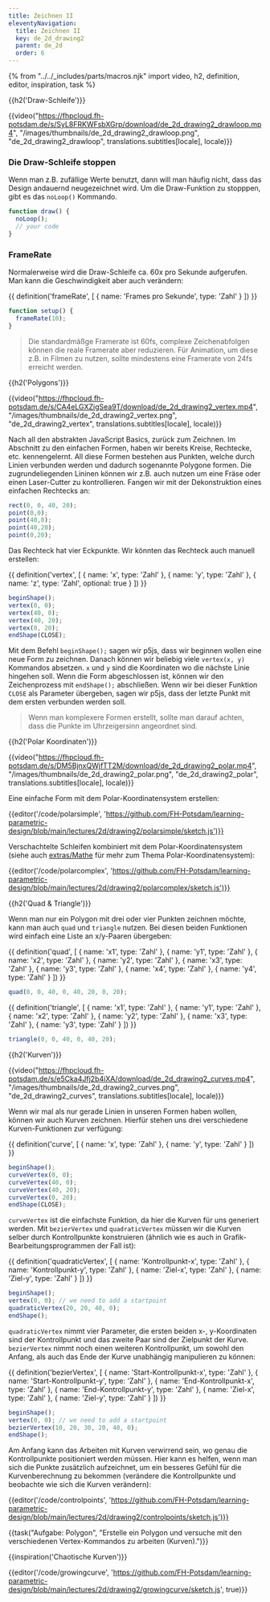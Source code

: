 ```yaml
---
title: Zeichnen II
eleventyNavigation:
  title: Zeichnen II
  key: de_2d_drawing2
  parent: de_2d
  order: 6
---
```


{% from "../../_includes/parts/macros.njk" import video, h2, definition, editor, inspiration, task %}

{{h2('Draw-Schleife')}}

{{video("https://fhpcloud.fh-potsdam.de/s/SyL8FRKWFsbXGrp/download/de_2d_drawing2_drawloop.mp4", "/images/thumbnails/de_2d_drawing2_drawloop.png", "de_2d_drawing2_drawloop", translations.subtitles[locale], locale)}}

<!--
de: https://fhpcloud.fh-potsdam.de/s/SyL8FRKWFsbXGrp
en: https://fhpcloud.fh-potsdam.de/s/tkPJJiC687k2XEp
-->

### Die Draw-Schleife stoppen

Wenn man z.B. zufällige Werte benutzt, dann will man häufig nicht, dass das Design andauernd neugezeichnet wird. Um die Draw-Funktion zu stopppen, gibt es das `noLoop()` Kommando.

```js
function draw() {
  noLoop();
  // your code
}
```

### FrameRate

Normalerweise wird die Draw-Schleife ca. 60x pro Sekunde aufgerufen. Man kann die Geschwindigkeit aber auch verändern:

{{ definition('frameRate', [
  { name: 'Frames pro Sekunde', type: 'Zahl' }
]) }}
```js
function setup() {
  frameRate(10);
}
```

> Die standardmäßge Framerate ist 60fs, complexe Zeichenabfolgen können die reale Framerate aber reduzieren. Für Animation, um diese z.B. in Filmen zu nutzen, sollte mindestens eine Framerate von 24fs erreicht werden.

{{h2('Polygons')}}

{{video("https://fhpcloud.fh-potsdam.de/s/CA4eLGXZigSea9T/download/de_2d_drawing2_vertex.mp4", "/images/thumbnails/de_2d_drawing2_vertex.png", "de_2d_drawing2_vertex", translations.subtitles[locale], locale)}}

<!--
de: https://fhpcloud.fh-potsdam.de/s/CA4eLGXZigSea9T
en: https://fhpcloud.fh-potsdam.de/s/4kcdSTEPGGkRTJo
-->

Nach all den abstrakten JavaScript Basics, zurück zum Zeichnen. Im Abschnitt zu den einfachen Formen, haben wir bereits Kreise, Rechtecke, etc. kennengelernt. All diese Formen bestehen aus Punkten, welche durch Linien verbunden werden und dadurch sogenannte Polygone formen. Die zugrundeliegenden Lininen können wir z.B. auch nutzen um eine Fräse oder einen Laser-Cutter zu kontrollieren. Fangen wir mit der Dekonstruktion eines einfachen Rechtecks an:

```js
rect(0, 0, 40, 20);
point(0,0);
point(40,0);
point(40,20);
point(0,20);
```

Das Rechteck hat vier Eckpunkte. Wir könnten das Rechteck auch manuell erstellen:

{{ definition('vertex', [
  { name: 'x', type: 'Zahl' },
  { name: 'y', type: 'Zahl' },
  { name: 'z', type: 'Zahl', optional: true }
]) }}
```js
beginShape();
vertex(0, 0);
vertex(40, 0);
vertex(40, 20);
vertex(0, 20);
endShape(CLOSE);
```

Mit dem Befehl `beginShape();` sagen wir p5js, dass wir beginnen wollen eine neue Form zu zeichnen. Danach können wir beliebig viele `vertex(x, y)` Kommandos absetzen. `x` und `y` sind die Koordinaten wo die nächste Linie hingehen soll. Wenn die Form abgeschlossen ist, können wir den Zeichenprozess mit `endShape();` abschließen. Wenn wir bei dieser Funktion `CLOSE` als Parameter übergeben, sagen wir p5js, dass der letzte Punkt mit dem ersten verbunden werden soll. 

> Wenn man komplexere Formen erstellt, sollte man darauf achten, dass die Punkte im Uhrzeigersinn angeordnet sind.

{{h2('Polar Koordinaten')}}

{{video("https://fhpcloud.fh-potsdam.de/s/DM5BjnxQWjfTT2M/download/de_2d_drawing2_polar.mp4", "/images/thumbnails/de_2d_drawing2_polar.png", "de_2d_drawing2_polar", translations.subtitles[locale], locale)}}

<!--
de: https://fhpcloud.fh-potsdam.de/s/DM5BjnxQWjfTT2M
en: https://fhpcloud.fh-potsdam.de/s/Q6E37ZtiE6n8m8y
-->

Eine einfache Form mit dem Polar-Koordinatensystem erstellen:

{{editor('/code/polarsimple', 'https://github.com/FH-Potsdam/learning-parametric-design/blob/main/lectures/2d/drawing2/polarsimple/sketch.js')}}

Verschachtelte Schleifen kombiniert mit dem Polar-Koordinatensystem (siehe auch [extras/Mathe](../../extras/math) für mehr zum Thema Polar-Koordinatensystem):

{{editor('/code/polarcomplex', 'https://github.com/FH-Potsdam/learning-parametric-design/blob/main/lectures/2d/drawing2/polarcomplex/sketch.js')}}

{{h2('Quad & Triangle')}}

Wenn man nur ein Polygon mit drei oder vier Punkten zeichnen möchte, kann man auch `quad` und `triangle` nutzen. Bei diesen beiden Funktionen wird einfach eine Liste an x/y-Paaren übergeben:

{{ definition('quad', [
  { name: 'x1', type: 'Zahl' },
  { name: 'y1', type: 'Zahl' },
  { name: 'x2', type: 'Zahl' },
  { name: 'y2', type: 'Zahl' },
  { name: 'x3', type: 'Zahl' },
  { name: 'y3', type: 'Zahl' },
  { name: 'x4', type: 'Zahl' },
  { name: 'y4', type: 'Zahl' }
]) }}
```js
quad(0, 0, 40, 0, 40, 20, 0, 20);
```

{{ definition('triangle', [
  { name: 'x1', type: 'Zahl' },
  { name: 'y1', type: 'Zahl' },
  { name: 'x2', type: 'Zahl' },
  { name: 'y2', type: 'Zahl' },
  { name: 'x3', type: 'Zahl' },
  { name: 'y3', type: 'Zahl' }
]) }}
```js
triangle(0, 0, 40, 0, 40, 20);
```

{{h2('Kurven')}}

{{video("https://fhpcloud.fh-potsdam.de/s/e5Cka4Jfj2b4iXA/download/de_2d_drawing2_curves.mp4", "/images/thumbnails/de_2d_drawing2_curves.png", "de_2d_drawing2_curves", translations.subtitles[locale], locale)}}
<!--
de: https://fhpcloud.fh-potsdam.de/s/e5Cka4Jfj2b4iXA
en: https://fhpcloud.fh-potsdam.de/s/yQrpytWzYHDsNFB
-->

Wenn wir mal als nur gerade Linien in unseren Formen haben wollen, können wir auch Kurven zeichnen. Hierfür stehen uns drei verschiedene Kurven-Funktionen zur verfügung:

{{ definition('curve', [
  { name: 'x', type: 'Zahl' },
  { name: 'y', type: 'Zahl' }
]) }}
```js
beginShape();
curveVertex(0, 0);
curveVertex(40, 0);
curveVertex(40, 20);
curveVertex(0, 20);
endShape(CLOSE);
```

`curveVertex` ist die einfachste Funktion, da hier die Kurven für uns generiert werden. Mit `bezierVertex` und `quadraticVertex` müssen wir die Kurven selber durch Kontrollpunkte konstruieren (ähnlich wie es auch in Grafik-Bearbeitungsprogrammen der Fall ist):

{{ definition('quadraticVertex', [
  { name: 'Kontrollpunkt-x', type: 'Zahl' },
  { name: 'Kontrollpunkt-y', type: 'Zahl' },
  { name: 'Ziel-x', type: 'Zahl' },
  { name: 'Ziel-y', type: 'Zahl' }
]) }}
```js
beginShape();
vertex(0, 0); // we need to add a startpoint
quadraticVertex(20, 20, 40, 0);
endShape();
```

`quadraticVertex` nimmt vier Parameter, die ersten beiden x-, y-Koordinaten sind der Kontrollpunkt und das zweite Paar sind der Zielpunkt der Kurve. `bezierVertex` nimmt noch einen weiteren Kontrollpunkt, um sowohl den Anfang, als auch das Ende der Kurve unabhängig manipulieren zu können:

{{ definition('bezierVertex', [
  { name: 'Start-Kontrollpunkt-x', type: 'Zahl' },
  { name: 'Start-Kontrollpunkt-y', type: 'Zahl' },
  { name: 'End-Kontrollpunkt-x', type: 'Zahl' },
  { name: 'End-Kontrollpunkt-y', type: 'Zahl' },
  { name: 'Ziel-x', type: 'Zahl' },
  { name: 'Ziel-y', type: 'Zahl' }
]) }}
```js
beginShape();
vertex(0, 0); // we need to add a startpoint
bezierVertex(10, 20, 30, 20, 40, 0);
endShape();
```

Am Anfang kann das Arbeiten mit Kurven verwirrend sein, wo genau die Kontrollpunkte positioniert werden müssen. Hier kann es helfen, wenn man sich die Punkte zusätzlich aufzeichnet, um ein besseres Gefühl für die Kurvenberechnung zu bekommen (verändere die Kontrollpunkte und beobachte wie sich die Kurven verändern):

{{editor('/code/controlpoints', 'https://github.com/FH-Potsdam/learning-parametric-design/blob/main/lectures/2d/drawing2/controlpoints/sketch.js')}}

{{task("Aufgabe: Polygon", "Erstelle ein Polygon und versuche mit den verschiedenen Vertex-Kommandos zu arbeiten (Kurven).")}}

{{inspiration('Chaotische Kurven')}}

{{editor('/code/growingcurve', 'https://github.com/FH-Potsdam/learning-parametric-design/blob/main/lectures/2d/drawing2/growingcurve/sketch.js', true)}}